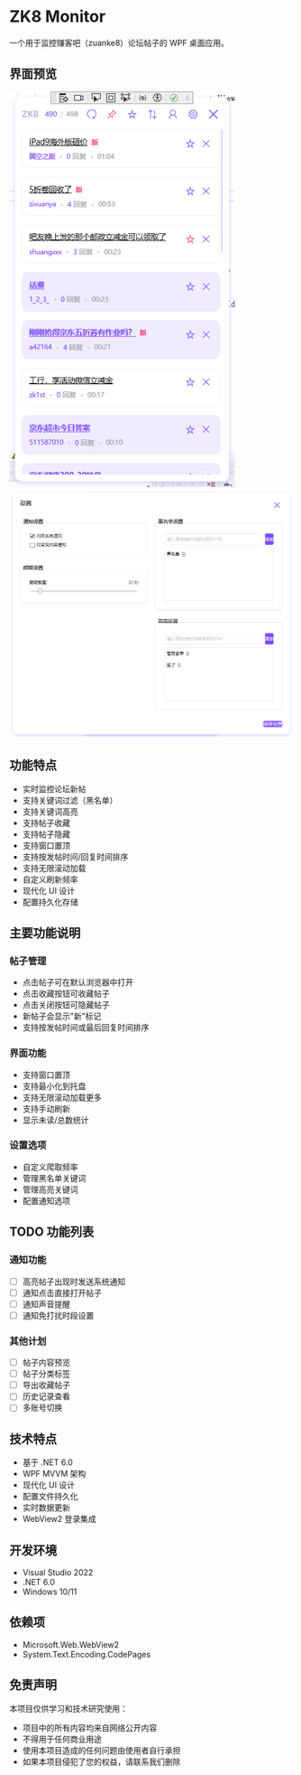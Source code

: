 # ZK8 Monitor

一个用于监控赚客吧（zuanke8）论坛帖子的 WPF 桌面应用。

## 界面预览

![主界面](screenshots/main.png)
![设置界面](screenshots/settings.png)

## 功能特点

- 实时监控论坛新帖
- 支持关键词过滤（黑名单）
- 支持关键词高亮
- 支持帖子收藏
- 支持帖子隐藏
- 支持窗口置顶
- 支持按发帖时间/回复时间排序
- 支持无限滚动加载
- 自定义刷新频率
- 现代化 UI 设计
- 配置持久化存储

## 主要功能说明

### 帖子管理
- 点击帖子可在默认浏览器中打开
- 点击收藏按钮可收藏帖子
- 点击关闭按钮可隐藏帖子
- 新帖子会显示"新"标记
- 支持按发帖时间或最后回复时间排序

### 界面功能
- 支持窗口置顶
- 支持最小化到托盘
- 支持无限滚动加载更多
- 支持手动刷新
- 显示未读/总数统计

### 设置选项
- 自定义爬取频率
- 管理黑名单关键词
- 管理高亮关键词
- 配置通知选项

## TODO 功能列表

### 通知功能
- [ ] 高亮帖子出现时发送系统通知
- [ ] 通知点击直接打开帖子
- [ ] 通知声音提醒
- [ ] 通知免打扰时段设置

### 其他计划
- [ ] 帖子内容预览
- [ ] 帖子分类标签
- [ ] 导出收藏帖子
- [ ] 历史记录查看
- [ ] 多账号切换

## 技术特点

- 基于 .NET 6.0
- WPF MVVM 架构
- 现代化 UI 设计
- 配置文件持久化
- 实时数据更新
- WebView2 登录集成

## 开发环境

- Visual Studio 2022
- .NET 6.0
- Windows 10/11

## 依赖项

- Microsoft.Web.WebView2
- System.Text.Encoding.CodePages

## 免责声明

本项目仅供学习和技术研究使用：
- 项目中的所有内容均来自网络公开内容
- 不得用于任何商业用途
- 使用本项目造成的任何问题由使用者自行承担
- 如果本项目侵犯了您的权益，请联系我们删除
